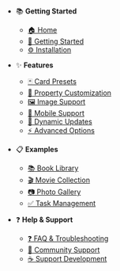 <!-- _sidebar.md -->

* 📚 **Getting Started**
  * [🏠 Home](/)
  * [🚀 Getting Started](getting-started.md)
  * [⚙️ Installation](installation.md)

* ✨ **Features**
  * [🃏 Card Presets](features/presets.md)
  * [🔧 Property Customization](features/properties.md)
  * [🖼️ Image Support](features/images.md)
  * [📱 Mobile Support](features/mobile.md)
  * [🔄 Dynamic Updates](features/dynamic-updates.md)
  * [⚡ Advanced Options](features/advanced-options.md)

* 📋 **Examples**
  * [📚 Book Library](examples/books.md)
  * [🎬 Movie Collection](examples/movies.md)
  * [📷 Photo Gallery](examples/photos.md)
  * [✅ Task Management](examples/tasks.md)

* ❓ **Help & Support**
  * [❓ FAQ & Troubleshooting](faq.md)
  * [💬 Community Support](https://github.com/Sophokles187/data-cards/discussions)
  * [☕ Support Development](https://ko-fi.com/sophokles)
